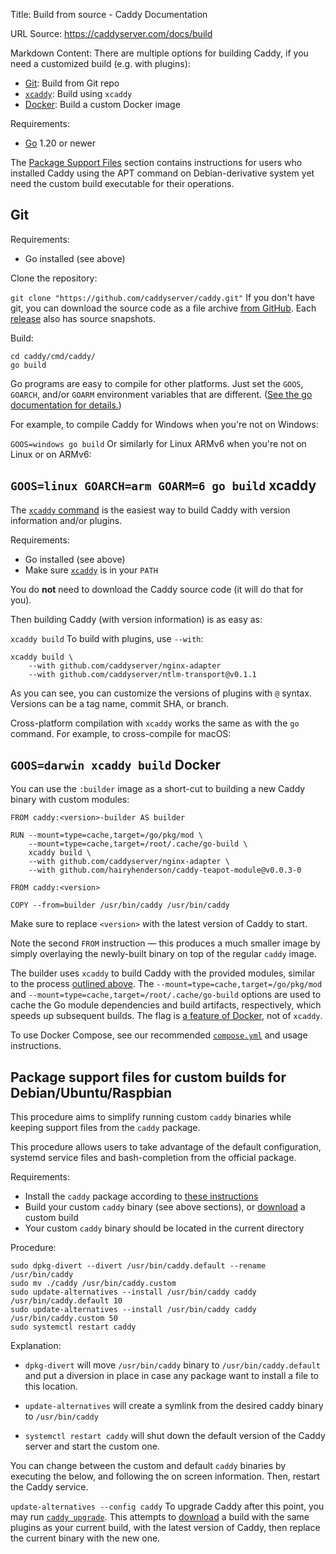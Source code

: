 Title: Build from source - Caddy Documentation

URL Source: https://caddyserver.com/docs/build

Markdown Content:
There are multiple options for building Caddy, if you need a customized build (e.g. with plugins):

*   [Git](https://caddyserver.com/docs/build#git): Build from Git repo
*   [`xcaddy`](https://caddyserver.com/docs/build#xcaddy): Build using `xcaddy`
*   [Docker](https://caddyserver.com/docs/build#docker): Build a custom Docker image

Requirements:

*   [Go](https://golang.org/doc/install) 1.20 or newer

The [Package Support Files](https://caddyserver.com/docs/build#package-support-files-for-custom-builds-for-debianubunturaspbian) section contains instructions for users who installed Caddy using the APT command on Debian-derivative system yet need the custom build executable for their operations.

Git
---

Requirements:

*   Go installed (see above)

Clone the repository:

`git clone "https://github.com/caddyserver/caddy.git"`
If you don't have git, you can download the source code as a file archive [from GitHub](https://github.com/caddyserver/caddy). Each [release](https://github.com/caddyserver/caddy/releases) also has source snapshots.

Build:

```
cd caddy/cmd/caddy/
go build
```

Go programs are easy to compile for other platforms. Just set the `GOOS`, `GOARCH`, and/or `GOARM` environment variables that are different. ([See the go documentation for details.](https://golang.org/doc/install/source#environment))

For example, to compile Caddy for Windows when you're not on Windows:

`GOOS=windows go build`
Or similarly for Linux ARMv6 when you're not on Linux or on ARMv6:

`GOOS=linux GOARCH=arm GOARM=6 go build`
xcaddy
------

The [`xcaddy` command](https://github.com/caddyserver/xcaddy) is the easiest way to build Caddy with version information and/or plugins.

Requirements:

*   Go installed (see above)
*   Make sure [`xcaddy`](https://github.com/caddyserver/xcaddy/releases) is in your `PATH`

You do **not** need to download the Caddy source code (it will do that for you).

Then building Caddy (with version information) is as easy as:

`xcaddy build`
To build with plugins, use `--with`:

```
xcaddy build \
    --with github.com/caddyserver/nginx-adapter
	--with github.com/caddyserver/ntlm-transport@v0.1.1
```

As you can see, you can customize the versions of plugins with `@` syntax. Versions can be a tag name, commit SHA, or branch.

Cross-platform compilation with `xcaddy` works the same as with the `go` command. For example, to cross-compile for macOS:

`GOOS=darwin xcaddy build`
Docker
------

You can use the `:builder` image as a short-cut to building a new Caddy binary with custom modules:

```
FROM caddy:<version>-builder AS builder

RUN --mount=type=cache,target=/go/pkg/mod \
    --mount=type=cache,target=/root/.cache/go-build \
    xcaddy build \
    --with github.com/caddyserver/nginx-adapter \
    --with github.com/hairyhenderson/caddy-teapot-module@v0.0.3-0

FROM caddy:<version>

COPY --from=builder /usr/bin/caddy /usr/bin/caddy
```

Make sure to replace `<version>` with the latest version of Caddy to start.

Note the second `FROM` instruction — this produces a much smaller image by simply overlaying the newly-built binary on top of the regular `caddy` image.

The builder uses `xcaddy` to build Caddy with the provided modules, similar to the process [outlined above](https://caddyserver.com/docs/build#xcaddy). The `--mount=type=cache,target=/go/pkg/mod` and `--mount=type=cache,target=/root/.cache/go-build` options are used to cache the Go module dependencies and build artifacts, respectively, which speeds up subsequent builds. The flag is [a feature of Docker](https://docs.docker.com/build/cache/optimize/#use-cache-mounts), not of `xcaddy`.

To use Docker Compose, see our recommended [`compose.yml`](https://caddyserver.com/docs/running#docker-compose) and usage instructions.

Package support files for custom builds for Debian/Ubuntu/Raspbian
------------------------------------------------------------------

This procedure aims to simplify running custom `caddy` binaries while keeping support files from the `caddy` package.

This procedure allows users to take advantage of the default configuration, systemd service files and bash-completion from the official package.

Requirements:

*   Install the `caddy` package according to [these instructions](https://caddyserver.com/docs/install#debian-ubuntu-raspbian)
*   Build your custom `caddy` binary (see above sections), or [download](https://caddyserver.com/download) a custom build
*   Your custom `caddy` binary should be located in the current directory

Procedure:

```
sudo dpkg-divert --divert /usr/bin/caddy.default --rename /usr/bin/caddy
sudo mv ./caddy /usr/bin/caddy.custom
sudo update-alternatives --install /usr/bin/caddy caddy /usr/bin/caddy.default 10
sudo update-alternatives --install /usr/bin/caddy caddy /usr/bin/caddy.custom 50
sudo systemctl restart caddy
```

Explanation:

*   `dpkg-divert` will move `/usr/bin/caddy` binary to `/usr/bin/caddy.default` and put a diversion in place in case any package want to install a file to this location.

*   `update-alternatives` will create a symlink from the desired caddy binary to `/usr/bin/caddy`

*   `systemctl restart caddy` will shut down the default version of the Caddy server and start the custom one.

You can change between the custom and default `caddy` binaries by executing the below, and following the on screen information. Then, restart the Caddy service.

`update-alternatives --config caddy`
To upgrade Caddy after this point, you may run [`caddy upgrade`](https://caddyserver.com/docs/command-line#caddy-upgrade). This attempts to [download](https://caddyserver.com/download) a build with the same plugins as your current build, with the latest version of Caddy, then replace the current binary with the new one.
